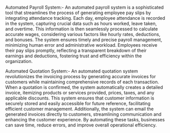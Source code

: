 Automated Payroll System:-
An automated payroll system is a sophisticated tool that streamlines the process of generating employee pay slips by integrating attendance tracking. 
Each day, employee attendance is recorded in the system, capturing crucial data such as hours worked, leave taken, and overtime. 
This information is then seamlessly processed to calculate accurate wages, considering various factors like hourly rates, deductions, and bonuses. 
The system ensures timely and precise payroll management, minimizing human error and administrative workload. Employees receive their pay slips promptly, reflecting a transparent breakdown of their earnings and deductions, fostering trust and efficiency within the organization.

Automated Quotation System:- 
An automated quotation system revolutionizes the invoicing process by generating accurate invoices for customers while maintaining comprehensive records of each transaction.
When a quotation is confirmed, the system automatically creates a detailed invoice, itemizing products or services provided, prices, taxes, and any applicable discounts.
This system ensures that customer information is securely stored and easily accessible for future reference, facilitating efficient customer management.
Additionally, the system can email the generated invoices directly to customers, streamlining communication and enhancing the customer experience.
By automating these tasks, businesses can save time, reduce errors, and improve overall operational efficiency.
